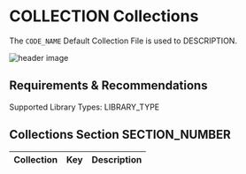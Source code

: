 # COLLECTION Collections

The `CODE_NAME` Default Collection File is used to DESCRIPTION.

<!--title-sub--><!--title-sub-->

<!--image-->
![header image](../../../../assets/images/defaults/posters/CODE_NAME.png)
<!--image-->
## Requirements & Recommendations

Supported Library Types: LIBRARY_TYPE

<!--rec-sub--><!--rec-sub-->
<!--recs-->
## <a id="collection_section"></a>Collections Section SECTION_NUMBER

| Collection | Key | Description |
|:-----------|:----|:------------|